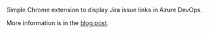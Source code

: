 Simple Chrome extension to display Jira issue links in Azure DevOps.

More information is in the [blog post](https://blog.alica.dev/posts/2024/07/chrome-extension-jira-id-azure-devops/).
